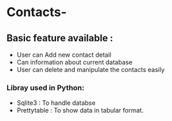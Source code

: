 # Contacts-

## Basic feature available :
- User can Add new contact detail
- Can information about current database
- User can delete and manipulate the contacts easily


### Libray used in Python:
- Sqlite3 : To handle databse
- Prettytable : To show data in tabular format. 
